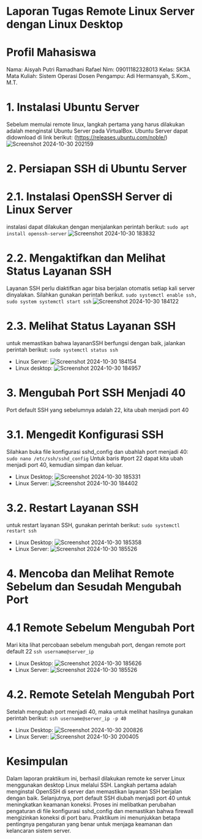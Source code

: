 # Laporan Tugas Remote Linux Server dengan Linux Desktop
# Profil Mahasiswa
Nama: Aisyah Putri Ramadhani Rafael
Nim: 09011182328013
Kelas: SK3A
Mata Kuliah: Sistem Operasi
Dosen Pengampu: Adi Hermansyah, S.Kom., M.T.
# 1. Instalasi Ubuntu Server
Sebelum memulai remote linux, langkah pertama yang harus dilakukan adalah menginstal Ubuntu Server pada VirtualBox. Ubuntu Server dapat didownload di link berikut: (https://releases.ubuntu.com/noble/)
![Screenshot 2024-10-30 202159](https://github.com/user-attachments/assets/fb21de3d-f512-4c3b-b82d-64e1798855de)
# 2. Persiapan SSH di Ubuntu Server
# 2.1. Instalasi OpenSSH Server di Linux Server
instalasi dapat dilakukan dengan menjalankan perintah berikut:
```sudo apt install openssh-server```
![Screenshot 2024-10-30 183832](https://github.com/user-attachments/assets/0a473d5e-286d-433d-8d46-a067d970fba1)
# 2.2. Mengaktifkan dan Melihat Status Layanan SSH
Layanan SSH perlu diaktifkan agar bisa berjalan otomatis setiap kali server dinyalakan. Silahkan gunakan perintah berikut.
```sudo systemctl enable ssh, sudo system systemctl start ssh```
![Screenshot 2024-10-30 184122](https://github.com/user-attachments/assets/1e81cb59-6e00-4f56-a205-4678a5bdc402)
# 2.3. Melihat Status Layanan SSH
untuk memastikan bahwa layananSSH berfungsi dengan baik, jalankan perintah berikut:
```sudo systemctl status ssh```
- Linux Server:
![Screenshot 2024-10-30 184154](https://github.com/user-attachments/assets/ffff56d1-f077-4d83-8ceb-8eadc127be5a)
- Linux desktop:
![Screenshot 2024-10-30 184957](https://github.com/user-attachments/assets/09e1ad0c-76ef-4287-82d7-128fc0212394)
# 3. Mengubah Port SSH Menjadi 40
Port default SSH yang sebelumnya adalah 22, kita ubah menjadi port 40
# 3.1. Mengedit Konfigurasi SSH
Silahkan buka file konfigurasi sshd_config dan ubahlah port menjadi 40:
```sudo nano /etc/ssh/sshd_config```
Untuk baris #port 22 dapat kita ubah menjadi port 40, kemudian simpan dan keluar.
- Linux Desktop:
![Screenshot 2024-10-30 185331](https://github.com/user-attachments/assets/cbda9026-ca62-4dd0-a9d3-9ef050126e4e)
- Linux Server:
![Screenshot 2024-10-30 184402](https://github.com/user-attachments/assets/48e7eeed-38dc-446a-b7d4-08a694a86eb7)
# 3.2. Restart Layanan SSH
untuk restart layanan SSH, gunakan perintah berikut:
```sudo systemctl restart ssh```
- Linux Desktop:
![Screenshot 2024-10-30 185358](https://github.com/user-attachments/assets/ec104e47-e980-4f23-9efb-d62b4ea94a5c)
- Linux Server:
![Screenshot 2024-10-30 185526](https://github.com/user-attachments/assets/e447cf97-745a-4ab8-993a-444a8aded006)
# 4. Mencoba dan Melihat Remote Sebelum dan Sesudah Mengubah Port
# 4.1 Remote Sebelum Mengubah Port
Mari kita lihat percobaan sebelum mengubah port, dengan remote port default 22
```ssh username@server_ip```
- Linux Desktop:
![Screenshot 2024-10-30 185626](https://github.com/user-attachments/assets/c5fa470d-d7bc-4519-8770-ff6451c8bb62)
- Linux Server:
![Screenshot 2024-10-30 185526](https://github.com/user-attachments/assets/8d465896-c601-4941-a98b-9c10b904580f)
# 4.2. Remote Setelah Mengubah Port
Setelah mengubah port menjadi 40, maka untuk melihat hasilnya gunakan perintah berikut:
```ssh username@server_ip -p 40```
- Linux Desktop:
![Screenshot 2024-10-30 200826](https://github.com/user-attachments/assets/dda00b00-33e9-4dcf-a188-41bdfbb3cf2d)
- Linux Server:
![Screenshot 2024-10-30 200405](https://github.com/user-attachments/assets/bee648df-a9dd-4bb0-bc64-221112df6edf)
# Kesimpulan
Dalam laporan praktikum ini, berhasil dilakukan remote ke server Linux menggunakan desktop Linux melalui SSH. Langkah pertama adalah menginstal OpenSSH di server dan memastikan layanan SSH berjalan dengan baik. Selanjutnya, port default SSH diubah menjadi port 40 untuk meningkatkan keamanan koneksi. Proses ini melibatkan perubahan pengaturan di file konfigurasi sshd_config dan memastikan bahwa firewall mengizinkan koneksi di port baru. Praktikum ini menunjukkan betapa pentingnya pengaturan yang benar untuk menjaga keamanan dan kelancaran sistem server.

















